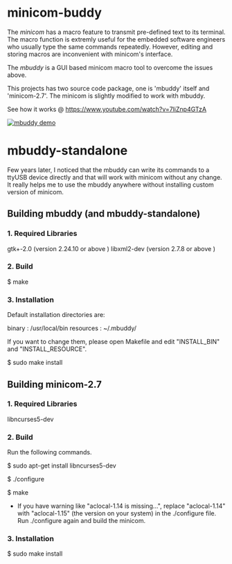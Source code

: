 # minicom-buddy

The *minicom* has a macro feature to transmit pre-defined text to its terminal.
The macro function is extremly useful for the embedded software engineers
who usually type the same commands repeatedly. However, editing and storing
macros are inconvenient with minicom's interface.

The *mbuddy* is a GUI based minicom macro tool to overcome the issues above.

This projects has two source code package, one is 'mbuddy' itself and 'minicom-2.7'.
The minicom is slightly modified to work with mbuddy.

See how it works @ https://www.youtube.com/watch?v=7liZnp4GTzA

[![mbuddy demo](https://img.youtube.com/vi/7liZnp4GTzA/0.jpg)](https://www.youtube.com/watch?v=7liZnp4GTzA)


# mbuddy-standalone

Few years later, I noticed that the mbuddy can write its commands to a ttyUSB device directly and 
that will work with minicom without any change. It really helps me to use the mbuddy anywhere without 
installing custom version of minicom.


## Building mbuddy (and mbuddy-standalone)

### 1. Required Libraries

gtk+-2.0    (version 2.24.10 or above )
libxml2-dev (version 2.7.8 or above )


### 2. Build

$ make


### 3. Installation

Default installation directories are:

binary : /usr/local/bin
resources : ~/.mbuddy/

If you want to change them, please open Makefile and edit "INSTALL_BIN" and "INSTALL_RESOURCE".

$ sudo make install


## Building minicom-2.7

### 1. Required Libraries

libncurses5-dev

### 2. Build

Run the following commands.

$ sudo apt-get install libncurses5-dev

$ ./configure

$ make

* If you have warning like "aclocal-1.14 is missing...", replace "aclocal-1.14" with "aclocal-1.15" (the version on your system) in the ./configure file. Run ./configure again and build the minicom.



### 3. Installation

$ sudo make install
